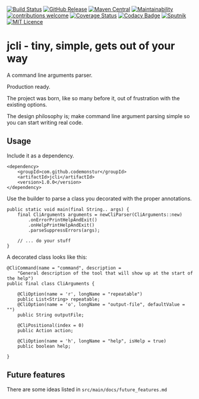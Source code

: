 
[![Build Status](https://travis-ci.org/codemonstur/jcli.svg?branch=master)](https://travis-ci.org/codemonstur/jcli)
[![GitHub Release](https://img.shields.io/github/release/codemonstur/jcli.svg)](https://github.com/codemonstur/jcli/releases) 
[![Maven Central](https://maven-badges.herokuapp.com/maven-central/com.github.codemonstur/jcli/badge.svg)](http://mvnrepository.com/artifact/com.github.codemonstur/jcli)
[![Maintainability](https://api.codeclimate.com/v1/badges/63924c44946973cb37f8/maintainability)](https://codeclimate.com/github/codemonstur/jcli/maintainability)
[![contributions welcome](https://img.shields.io/badge/contributions-welcome-brightgreen.svg?style=flat)](https://github.com/dwyl/esta/issues)
[![Coverage Status](https://coveralls.io/repos/github/codemonstur/jcli/badge.svg?branch=master)](https://coveralls.io/github/codemonstur/jcli?branch=master)
[![Codacy Badge](https://api.codacy.com/project/badge/Grade/813d8482256b4ed88e2ff1018d53f06e)](https://www.codacy.com/app/codemonstur/jcli)
[![Sputnik](https://sputnik.ci/conf/badge)](https://sputnik.ci/app#/builds/codemonstur/jcli)
[![MIT Licence](https://badges.frapsoft.com/os/mit/mit.svg?v=103)](https://opensource.org/licenses/mit-license.php)

# jcli - tiny, simple, gets out of your way

A command line arguments parser.

Production ready.

The project was born, like so many before it, out of frustration with the existing options.

The design philosophy is; make command line argument parsing simple so you can start writing real code. 

## Usage

Include it as a dependency.

```
<dependency>
    <groupId>com.github.codemonstur</groupId>
    <artifactId>jcli</artifactId>
    <version>1.0.0</version>
</dependency>
```

Use the builder to parse a class you decorated with the proper annotations.

```
public static void main(final String.. args) {
    final CliArguments arguments = newCliParser(CliArguments::new)
        .onErrorPrintHelpAndExit()
        .onHelpPrintHelpAndExit()
        .parseSuppressErrors(args);

    // ... do your stuff
}
```

A decorated class looks like this:

```
@CliCommand(name = "command", description =
    "General description of the tool that will show up at the start of the help")
public final class CliArguments {

    @CliOption(name = 'r', longName = "repeatable")
    public List<String> repeatable;
    @CliOption(name = 'o', longName = "output-file", defaultValue = "")
    public String outputFile;

    @CliPositional(index = 0)
    public Action action;

    @CliOption(name = 'h', longName = "help", isHelp = true)
    public boolean help;

}
```

## Future features

There are some ideas listed in `src/main/docs/future_features.md`

